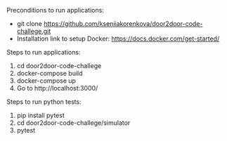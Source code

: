 Preconditions to run applications:
 - git clone https://github.com/kseniiakorenkova/door2door-code-challege.git 
 - Installation link to setup Docker: https://docs.docker.com/get-started/

Steps to run applications:
 1) cd door2door-code-challege
 2) docker-compose build
 3) docker-compose up
 4) Go to http://localhost:3000/

Steps to run python tests:
 1) pip install pytest
 2) cd door2door-code-challege/simulator
 3) pytest    